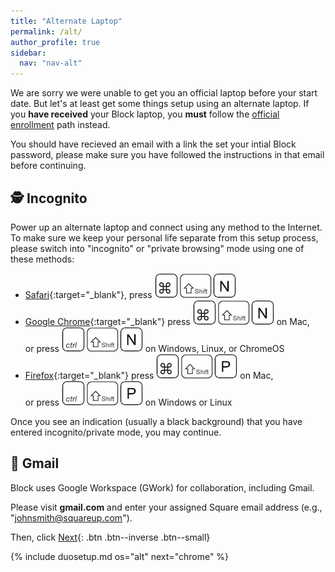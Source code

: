 ```yaml
---
title: "Alternate Laptop"
permalink: /alt/
author_profile: true
sidebar:
  nav: "nav-alt"
---
```


We are sorry we were unable to get you an official laptop before your start date. But let's at least get some things setup using an alternate laptop. If you __have received__ your Block laptop, you __must__ follow the [official enrollment](/os) path instead.

You should have recieved an email with a link the set your intial Block password, please make sure you have followed the instructions in that email before continuing.

## 🕵️‍ Incognito

Power up an alternate laptop and connect using any method to the Internet. To make sure we keep your personal life separate from this setup process, please switch into "incognito" or "private browsing" mode using one of these methods:

* [Safari](https://support.apple.com/guide/safari/use-private-browsing-ibrw1069/mac){:target="_blank"}, press ![CMD-SHIFT-N](/assets/images/cmd-shift-n.jpg)
* [Google Chrome](https://support.google.com/chrome/answer/95464){:target="_blank"} press ![CMD-SHIFT-N](/assets/images/cmd-shift-n.jpg) on Mac, <br />or press ![CTRL-SHIFT-N](/assets/images/ctrl-shift-n.jpg) on Windows, Linux, or ChromeOS
* [Firefox](https://support.mozilla.org/en-US/kb/private-browsing-use-firefox-without-history){:target="_blank"} press ![CMD-SHIFT-P](/assets/images/cmd-shift-p.jpg) on Mac, <br />or press ![CTRL-SHIFT-P](/assets/images/ctrl-shift-p.jpg) on Windows or Linux

Once you see an indication (usually a black background) that you have entered incognito/private mode, you may continue.

## 📩 Gmail

Block uses Google Workspace (GWork) for collaboration, including Gmail. 

Please visit __gmail.com__ and enter your assigned Square email address (e.g., "johnsmith@squareup.com"). 

Then, click [Next](#duo){: .btn .btn--inverse .btn--small}

{% include duosetup.md os="alt" next="chrome" %}
